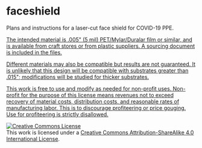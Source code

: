 # faceshield
Plans and instructions for a laser-cut face shield for COVID-19 PPE.
<a rel="Latest writeup is here" href="https://docs.google.com/document/d/1NghJSydRvHhMAxMtRW76xZnw5yR7YmFSmG_kOq3DvxQ/edit">

The intended material is .005" (5 mil) PET/Mylar/Duralar film or similar, and is available from craft stores or from plastic suppliers. A sourcing document is included in the files. 

Different materials may also be compatible but results are not guaranteed. It is unlikely that this design will be compatible with substrates greater than .015"; modifications will be studied for thicker substrates. 

This work is free to use and modify as needed for non-profit uses. Non-profit for the purpose of this license means revenues not to exceed recovery of material costs, distribution costs, and reasonable rates of manufacturing labor. This is to discourage profiteering or price gouging. Use for profiteering is strictly disallowed. 

<a rel="license" href="http://creativecommons.org/licenses/by-sa/4.0/"><img alt="Creative Commons License" style="border-width:0" src="https://i.creativecommons.org/l/by-sa/4.0/88x31.png" /></a><br />This work is licensed under a <a rel="license" href="http://creativecommons.org/licenses/by-sa/4.0/">Creative Commons Attribution-ShareAlike 4.0 International License</a>.
